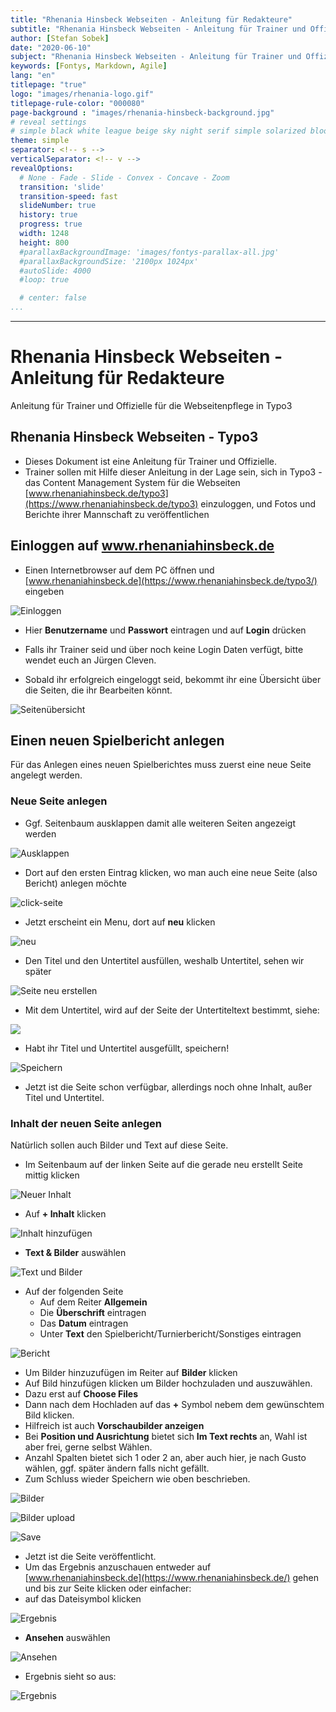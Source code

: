 ```yaml
---
title: "Rhenania Hinsbeck Webseiten - Anleitung für Redakteure"
subtitle: "Rhenania Hinsbeck Webseiten - Anleitung für Trainer und Offizielle für die Webseitenpflege in Typo3"
author: [Stefan Sobek]
date: "2020-06-10"
subject: "Rhenania Hinsbeck Webseiten - Anleitung für Trainer und Offizielle für die Webseitenpflege in Typo3"
keywords: [Fontys, Markdown, Agile]
lang: "en"
titlepage: "true"
logo: "images/rhenania-logo.gif"
titlepage-rule-color: "000080"
page-background : "images/rhenania-hinsbeck-background.jpg"
# reveal settings
# simple black white league beige sky night serif simple solarized blood moon
theme: simple
separator: <!-- s -->
verticalSeparator: <!-- v -->
revealOptions:
  # None - Fade - Slide - Convex - Concave - Zoom
  transition: 'slide'
  transition-speed: fast
  slideNumber: true
  history: true
  progress: true
  width: 1248
  height: 800
  #parallaxBackgroundImage: 'images/fontys-parallax-all.jpg'
  #parallaxBackgroundSize: '2100px 1024px'
  #autoSlide: 4000
  #loop: true

  # center: false
...
```

---

# Rhenania Hinsbeck Webseiten - Anleitung für Redakteure
<!-- .slide: data-background="images/rhenania-hinsbeck-vektor-opacity.svg" -->
Anleitung für Trainer und Offizielle für die Webseitenpflege in Typo3

<!-- s -->

## Rhenania Hinsbeck Webseiten - Typo3

- Dieses Dokument ist eine Anleitung für Trainer und Offizielle.
- Trainer sollen mit Hilfe dieser Anleitung in der Lage sein, sich in Typo3 - das Content Management System für die Webseiten [www.rhenaniahinsbeck.de/typo3](https://www.rhenaniahinsbeck.de/typo3) einzuloggen, und Fotos und Berichte ihrer Mannschaft zu veröffentlichen

<!-- s -->

## Einloggen auf www.rhenaniahinsbeck.de

<!-- s -->

- Einen Internetbrowser auf dem PC öffnen und [www.rhenaniahinsbeck.de](https://www.rhenaniahinsbeck.de/typo3/) eingeben

![Einloggen](images/01-einloggen.jpg)

<!-- s -->

- Hier **Benutzername** und **Passwort** eintragen und auf **Login** drücken

- Falls ihr Trainer seid und über noch keine Login Daten verfügt, bitte wendet euch an Jürgen Cleven. 
- Sobald ihr erfolgreich eingeloggt seid, bekommt ihr eine Übersicht über die Seiten, die ihr Bearbeiten könnt. 
  
![Seitenübersicht](images/02-uebersicht.jpg)

<!-- s -->

## Einen neuen Spielbericht anlegen

Für das Anlegen eines neuen Spielberichtes muss zuerst eine neue Seite angelegt werden.

<!-- s -->

### Neue Seite anlegen

- Ggf. Seitenbaum ausklappen damit alle weiteren Seiten angezeigt werden

![Ausklappen](images/03-ausklappen.jpg)

<!-- s -->

- Dort auf den ersten Eintrag klicken, wo man auch eine neue Seite (also Bericht) anlegen möchte

![click-seite](images/03-click-document.jpg)

<!-- s -->

- Jetzt erscheint ein Menu, dort auf **neu** klicken

![neu](images/04-neu.jpg)

<!-- s -->

- Den Titel und den Untertitel ausfüllen, weshalb Untertitel, sehen wir später

![Seite neu erstellen](images/05-seite-neu-erstellen.jpg)

<!-- s -->

- Mit dem Untertitel, wird auf der Seite der Untertiteltext bestimmt, siehe:

![](images/06-seite-neu-erstellen.jpg)

<!-- s -->

- Habt ihr Titel und Untertitel ausgefüllt, speichern!

![Speichern](images/07-speichern.jpg)

- Jetzt ist die Seite schon verfügbar, allerdings noch ohne Inhalt, außer Titel und Untertitel.

<!-- s -->

### Inhalt der neuen Seite anlegen

Natürlich sollen auch Bilder und Text auf diese Seite. <!-- s -->

- Im Seitenbaum auf der linken Seite auf die gerade neu erstellt Seite mittig klicken

![Neuer Inhalt](images/08-neuer-inhalt.jpg)

<!-- s -->

- Auf **+ Inhalt** klicken

![Inhalt hinzufügen](images/09-inhalt-hinzu.jpg)

<!-- s -->

- **Text & Bilder** auswählen

![Text und Bilder](images/10-text-bilder.jpg)

<!-- s -->

- Auf der folgenden Seite 
  - Auf dem Reiter **Allgemein**
  - Die **Überschrift** eintragen
  - Das **Datum** eintragen
  - Unter **Text** den Spielbericht/Turnierbericht/Sonstiges eintragen

<!-- s -->

![Bericht](images/11-bericht.jpg)

<!-- s -->

- Um Bilder hinzuzufügen im Reiter auf **Bilder** klicken
- Auf Bild hinzufügen klicken um Bilder hochzuladen und auszuwählen. 
- Dazu erst auf **Choose Files**
- Dann nach dem Hochladen auf das **+** Symbol nebem dem gewünschtem Bild klicken. 
- Hilfreich ist auch **Vorschaubilder anzeigen**
- Bei **Position und Ausrichtung** bietet sich **Im Text rechts** an, Wahl ist aber frei, gerne selbst Wählen.
- Anzahl Spalten bietet sich 1 oder 2 an, aber auch hier, je nach Gusto wählen, ggf. später ändern falls nicht gefällt.
- Zum Schluss wieder Speichern wie oben beschrieben.

<!-- s -->

![Bilder](images/12-bericht-bilder.jpg)

<!-- s -->

![Bilder upload](images/13-pic-upload.jpg)

<!-- s -->

![Save](images/14-save.jpg)

<!-- s -->

- Jetzt ist die Seite veröffentlicht. 
- Um das Ergebnis anzuschauen entweder auf [www.rhenaniahinsbeck.de](https://www.rhenaniahinsbeck.de/) gehen und bis zur Seite klicken oder einfacher:
- auf das Dateisymbol klicken

<!-- s -->

![Ergebnis](images/15-ergebnis.jpg)

<!-- s -->

- **Ansehen** auswählen

![Ansehen](images/16-ansehen.jpg)

<!-- s -->

- Ergebnis sieht so aus:

![Ergebnis](images/17-bericht.jpg)

